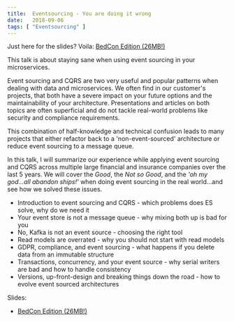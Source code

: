 ```yaml
---
title:  Eventsourcing - You are doing it wrong
date:   2018-09-06
tags: [ "Eventsourcing" ]
---
```


Just here for the slides? Voila: [BedCon Edition (26MB!)](/assets/media/2018-09-06/eventsourcing-you-are-doing-it-wrong.pdf)

This talk is about staying sane when using event sourcing in your microservices.

Event sourcing and CQRS are two very useful and popular patterns when dealing with data and microservices. We often find in our customer's projects, that both have a severe impact on your future options and the maintainability of your architecture. Presentations and articles on both topics are often superficial and do not tackle real-world problems like security and compliance requirements.

This combination of half-knowledge and technical confusion leads to many projects that either refactor back to a 'non-event-sourced' architecture or reduce event sourcing to a message queue.

In this talk, I will summarize our experience while applying event sourcing and CQRS across multiple large financial and insurance companies over the last 5 years. We will cover the _Good_, the _Not so Good_, and the _'oh my god...all abandon ships!'_ when doing event sourcing in the real world...and see how we solved these issues.

* Introduction to event sourcing and CQRS - which problems does ES solve, why do we need it
* Your event store is not a message queue - why mixing both up is bad for you
* No, Kafka is not an event source - choosing the right tool
* Read models are overrated - why you should not start with read models
* GDPR, compliance, and event sourcing - what happens if you delete data from an immutable structure
* Transactions, concurrency, and your event source - why serial writers are bad and how to handle consistency
* Versions, up-front-design and breaking things down the road - how to evolve event sourced architectures

Slides:

* [BedCon Edition (26MB!)](/assets/media/2018-09-06/eventsourcing-you-are-doing-it-wrong.pdf)